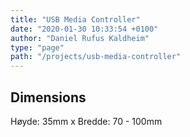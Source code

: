 ```yaml
---
title: "USB Media Controller"
date: "2020-01-30 10:33:54 +0100"
author: "Daniel Rufus Kaldheim"
type: "page"
path: "/projects/usb-media-controller"
---
```



## Dimensions

Høyde: 35mm x Bredde: 70 - 100mm
